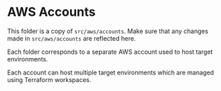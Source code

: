 # AWS Accounts

This folder is a copy of `src/aws/accounts`.
Make sure that any changes made in `src/aws/accounts` are reflected here.

Each folder corresponds to a separate AWS account used to host target environments.

Each account can host multiple target environments which are managed using Terraform workspaces.

